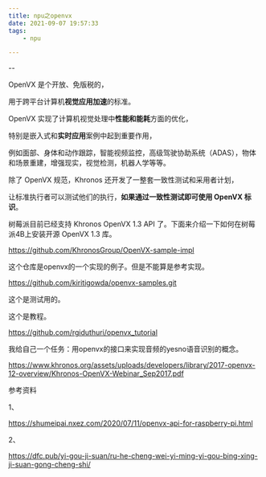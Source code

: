 ```yaml
---
title: npu之openvx
date: 2021-09-07 19:57:33
tags:
	- npu

---
```


--

OpenVX 是个开放、免版税的，

用于跨平台计算机**视觉应用加速**的标准。

OpenVX 实现了计算机视觉处理中**性能和能耗**方面的优化，

特别是嵌入式和**实时应用**案例中起到重要作用，

例如面部、身体和动作跟踪，智能视频监控，高级驾驶协助系统（ADAS），物体和场景重建，增强现实，视觉检测，机器人学等等。

除了 OpenVX 规范，Khronos 还开发了一整套一致性测试和采用者计划，

让标准执行者可以测试他们的执行，**如果通过一致性测试即可使用 OpenVX 标识**。

树莓派目前已经支持 Khronos OpenVX 1.3 API 了。下面来介绍一下如何在树莓派4B上安装开源 OpenVX 1.3 库。

https://github.com/KhronosGroup/OpenVX-sample-impl

这个仓库是openvx的一个实现的例子。但是不能算是参考实现。

https://github.com/kiritigowda/openvx-samples.git

这个是测试用的。

这个是教程。

https://github.com/rgiduthuri/openvx_tutorial

我给自己一个任务：用openvx的接口来实现音频的yesno语音识别的概念。



https://www.khronos.org/assets/uploads/developers/library/2017-openvx-12-overview/Khronos-OpenVX-Webinar_Sep2017.pdf



参考资料

1、

https://shumeipai.nxez.com/2020/07/11/openvx-api-for-raspberry-pi.html

2、

https://dfc.pub/yi-gou-ji-suan/ru-he-cheng-wei-yi-ming-yi-gou-bing-xing-ji-suan-gong-cheng-shi/